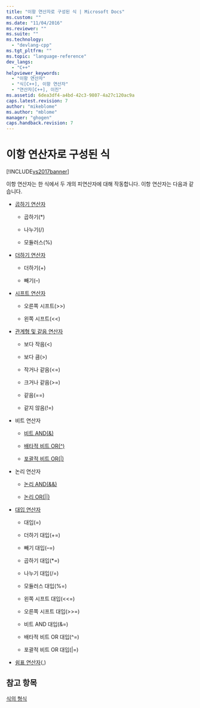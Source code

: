 ```yaml
---
title: "이항 연산자로 구성된 식 | Microsoft Docs"
ms.custom: ""
ms.date: "11/04/2016"
ms.reviewer: ""
ms.suite: ""
ms.technology: 
  - "devlang-cpp"
ms.tgt_pltfrm: ""
ms.topic: "language-reference"
dev_langs: 
  - "C++"
helpviewer_keywords: 
  - "이항 연산자"
  - "식[C++], 이항 연산자"
  - "연산자[C++], 이진"
ms.assetid: 6dea3df4-a4bd-42c3-9807-4a27c120ac9a
caps.latest.revision: 7
author: "mikeblome"
ms.author: "mblome"
manager: "ghogen"
caps.handback.revision: 7
---
```

# 이항 연산자로 구성된 식
[!INCLUDE[vs2017banner](../assembler/inline/includes/vs2017banner.md)]

이항 연산자는 한 식에서 두 개의 피연산자에 대해 작동합니다.  이항 연산자는 다음과 같습니다.  
  
-   [곱하기 연산자](../cpp/multiplicative-operators-and-the-modulus-operator.md)  
  
    -   곱하기\(\*\)  
  
    -   나누기\(\/\)  
  
    -   모듈러스\(%\)  
  
-   [더하기 연산자](../cpp/additive-operators-plus-and.md)  
  
    -   더하기\(\+\)  
  
    -   빼기\(–\)  
  
-   [시프트 연산자](../cpp/left-shift-and-right-shift-operators-input-and-output.md)  
  
    -   오른쪽 시프트\(\>\>\)  
  
    -   왼쪽 시프트\(\<\<\)  
  
-   [관계형 및 같음 연산자](../cpp/relational-operators-equal-and-equal.md)  
  
    -   보다 작음\(\<\)  
  
    -   보다 큼\(\>\)  
  
    -   작거나 같음\(\<\=\)  
  
    -   크거나 같음\(\>\=\)  
  
    -   같음\(\=\=\)  
  
    -   같지 않음\(\!\=\)  
  
-   비트 연산자  
  
    -   [비트 AND\(&\)](../cpp/bitwise-and-operator-amp.md)  
  
    -   [배타적 비트 OR\(^\)](../cpp/bitwise-exclusive-or-operator-hat.md)  
  
    -   [포괄적 비트 OR\(&#124;\)](../cpp/bitwise-inclusive-or-operator-pipe.md)  
  
-   논리 연산자  
  
    -   [논리 AND\(&&\)](../cpp/logical-and-operator-amp-amp.md)  
  
    -   [논리 OR\(&#124;&#124;\)](../cpp/logical-or-operator-pipe-pipe.md)  
  
-   [대입 연산자](../cpp/assignment-operators.md)  
  
    -   대입\(\=\)  
  
    -   더하기 대입\(\+\=\)  
  
    -   빼기 대입\(–\=\)  
  
    -   곱하기 대입\(\*\=\)  
  
    -   나누기 대입\(\/\=\)  
  
    -   모듈러스 대입\(%\=\)  
  
    -   왼쪽 시프트 대입\(\<\<\=\)  
  
    -   오른쪽 시프트 대입\(\>\>\=\)  
  
    -   비트 AND 대입\(&\=\)  
  
    -   배타적 비트 OR 대입\(^\=\)  
  
    -   포괄적 비트 OR 대입\(&#124;\=\)  
  
-   [쉼표 연산자](../cpp/comma-operator.md)\(,\)  
  
## 참고 항목  
 [식의 형식](../cpp/types-of-expressions.md)